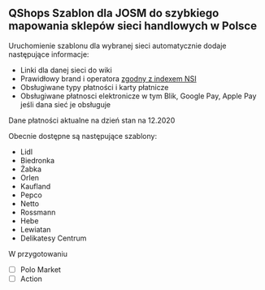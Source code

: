 ## QShops Szablon dla JOSM do szybkiego mapowania sklepów sieci handlowych w Polsce

Uruchomienie szablonu dla wybranej sieci automatycznie dodaje następujące informacje:
- Linki dla danej sieci do wiki
- Prawidłowy brand i operatora [zgodny z indexem NSI](https://nsi.guide/?t=brands)
- Obsługiwane typy płatności i karty płatnicze
- Obsługiwane płatnosci elektronicze w tym Blik, Google Pay, Apple Pay jeśli dana sieć je obsługuje

Dane płatności aktualne na dzień stan na 12.2020


Obecnie dostępne są następujące szablony:
- Lidl
- Biedronka
- Żabka
- Orlen
- Kaufland
- Pepco
- Netto
- Rossmann
- Hebe
- Lewiatan
- Delikatesy Centrum

W przygotowaniu
- [ ] Polo Market
- [ ] Action
